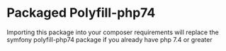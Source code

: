 Packaged Polyfill-php74
===

Importing this package into your composer requirements will replace the symfony polyfill-php74 package if you already
have php 7.4 or greater
